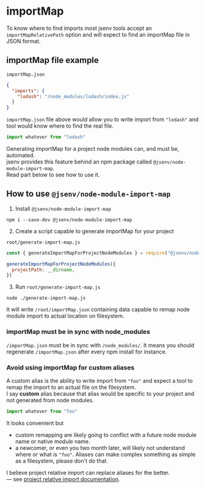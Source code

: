 # importMap

To know where to find imports most jsenv tools accept an `importMapRelativePath` option and will expect to find an importMap file in JSON format.<br />

## importMap file example

`importMap.json`

```json
{
  "imports": {
    "lodash": "/node_modules/lodash/index.js"
  }
}
```

`importMap.json` file above would allow you to write import from `"lodash"` and tool would know where to find the real file.<br />

```js
import whatever from "lodash"
```

Generating importMap for a project node modules can, and must be, automated.<br />
jsenv provides this feature behind an npm package called `@jsenv/node-module-import-map`.<br />
Read part below to see how to use it.

## How to use `@jsenv/node-module-import-map`

1. Install `@jsenv/node-module-import-map`

```shell
npm i --save-dev @jsenv/node-module-import-map
```

2. Create a script capable to generate importMap for your project

`root/generate-import-map.js`

```js
const { generateImportMapForProjectNodeModules } = require("@jsenv/node-module-import-map")

generateImportMapForProjectNodeModules({
  projectPath: __dirname,
})
```

3. Run `root/generate-import-map.js`

```shell
node ./generate-import-map.js
```

It will write `/root/importMap.json` containing data capable to remap node module import to actual location on filesystem.

### importMap must be in sync with node_modules

`/importMap.json` must be in sync with `/node_modules/`. It means you should regenerate `/importMap.json` after every npm install for instance. <br />

### Avoid using importMap for custom aliases

A custom alias is the ability to write import from `"foo"` and expect a tool to remap the import to an actual file on the filesystem.<br />
I say **custom** alias because that alias would be specific to your project and not generated from node modules.

```js
import whatever from "foo"
```

It looks convenient but<br />

- custom remapping are likely going to conflict with a future node module name or native module name.<br />
- a newcomer, or even you two month later, will likely not understand where or what is `"foo"`. Aliases can make complex something as simple as a filesystem, please don't do that.

I believe project relative import can replace aliases for the better.<br />
— see [project relative import documentation](../project-relative-import/project-relative-import.md).
